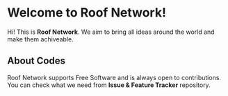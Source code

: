 # Welcome to Roof Network!
Hi! This is **Roof Network**. 
We aim to bring all ideas around the world and make them achiveable.


## About Codes
Roof Network supports Free Software and is always open to contributions. You can check what we need from **Issue & Feature Tracker** repository.
